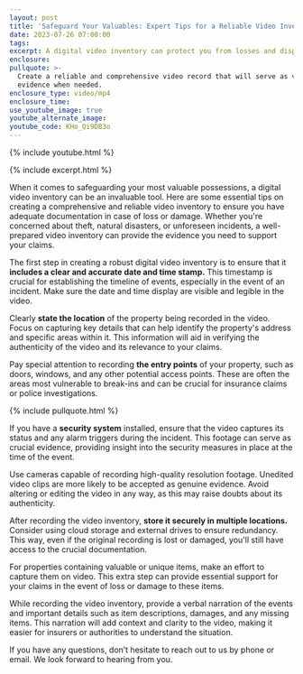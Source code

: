 ```yaml
---
layout: post
title: 'Safeguard Your Valuables: Expert Tips for a Reliable Video Inventory'
date: 2023-07-26 07:00:00
tags:
excerpt: A digital video inventory can protect you from losses and disputes.
enclosure:
pullquote: >-
  Create a reliable and comprehensive video record that will serve as valuable
  evidence when needed.
enclosure_type: video/mp4
enclosure_time:
use_youtube_image: true
youtube_alternate_image:
youtube_code: KHo_Qi9DB3o
---
```

{% include youtube.html %}

{% include excerpt.html %}

When it comes to safeguarding your most valuable possessions, a digital video inventory can be an invaluable tool. Here are some essential tips on creating a comprehensive and reliable video inventory to ensure you have adequate documentation in case of loss or damage. Whether you're concerned about theft, natural disasters, or unforeseen incidents, a well-prepared video inventory can provide the evidence you need to support your claims.

The first step in creating a robust digital video inventory is to ensure that it **includes a clear and accurate date and time stamp.** This timestamp is crucial for establishing the timeline of events, especially in the event of an incident. Make sure the date and time display are visible and legible in the video.

Clearly **state the location** of the property being recorded in the video. Focus on capturing key details that can help identify the property's address and specific areas within it. This information will aid in verifying the authenticity of the video and its relevance to your claims.

Pay special attention to recording **the entry points** of your property, such as doors, windows, and any other potential access points. These are often the areas most vulnerable to break-ins and can be crucial for insurance claims or police investigations.

{% include pullquote.html %}

If you have a **security system** installed, ensure that the video captures its status and any alarm triggers during the incident. This footage can serve as crucial evidence, providing insight into the security measures in place at the time of the event.

Use cameras capable of recording high-quality resolution footage. Unedited video clips are more likely to be accepted as genuine evidence. Avoid altering or editing the video in any way, as this may raise doubts about its authenticity.

After recording the video inventory, **store it securely in multiple locations.** Consider using cloud storage and external drives to ensure redundancy. This way, even if the original recording is lost or damaged, you'll still have access to the crucial documentation.

For properties containing valuable or unique items, make an effort to capture them on video. This extra step can provide essential support for your claims in the event of loss or damage to these items.

While recording the video inventory, provide a verbal narration of the events and important details such as item descriptions, damages, and any missing items. This narration will add context and clarity to the video, making it easier for insurers or authorities to understand the situation.

If you have any questions, don’t hesitate to reach out to us by phone or email. We look forward to hearing from you.